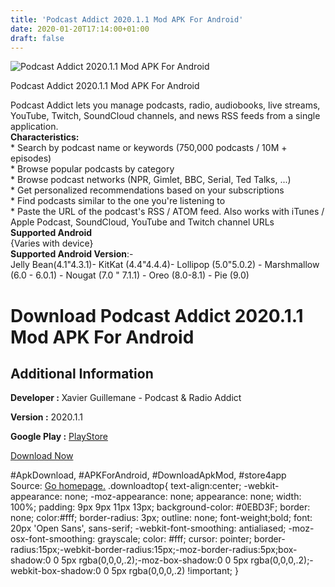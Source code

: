 ```yaml
---
title: 'Podcast Addict 2020.1.1 Mod APK For Android'
date: 2020-01-20T17:14:00+01:00
draft: false
---
```


![Podcast Addict 2020.1.1 Mod APK For Android](https://i1.wp.com/apkhome.net/wp-content/uploads/2020/01/Podcast-Addict-2020.1.1-Mod.png "Podcast Addict 2020.1.1 Mod APK For Android")

  

Podcast Addict 2020.1.1 Mod APK For Android

Podcast Addict lets you manage podcasts, radio, audiobooks, live streams, YouTube, Twitch, SoundCloud channels, and news RSS feeds from a single application.  
**Characteristics:**  
\* Search by podcast name or keywords (750,000 podcasts / 10M + episodes)  
\* Browse popular podcasts by category  
\* Browse podcast networks (NPR, Gimlet, BBC, Serial, Ted Talks, ...)  
\* Get personalized recommendations based on your subscriptions  
\* Find podcasts similar to the one you're listening to  
\* Paste the URL of the podcast's RSS / ATOM feed. Also works with iTunes / Apple Podcast, SoundCloud, YouTube and Twitch channel URLs  
**Supported Android**  
{Varies with device}  
**Supported Android Version**:-  
Jelly Bean(4.1"4.3.1)- KitKat (4.4"4.4.4)- Lollipop (5.0"5.0.2) - Marshmallow (6.0 - 6.0.1) - Nougat (7.0 " 7.1.1) - Oreo (8.0-8.1) - Pie (9.0)

Download Podcast Addict 2020.1.1 Mod APK For Android
====================================================

Additional Information
----------------------

**Developer :** Xavier Guillemane - Podcast & Radio Addict

**Version :** 2020.1.1

**Google Play :** [PlayStore](https://play.google.com/store/apps/details?id=com.bambuna.podcastaddict)

  

[Download Now](https://store4app.co/post/podcast-addict-2020-1-1-mod-apk-for-android_1579267079)

  
#ApkDownload, #APKForAndroid, #DownloadApkMod, #store4app  
Source: [Go homepage.](https://store4app.co/post/podcast-addict-2020-1-1-mod-apk-for-android_1579267079) .downloadtop{ text-align:center; -webkit-appearance: none; -moz-appearance: none; appearance: none; width: 100%; padding: 9px 9px 11px 13px; background-color: #0EBD3F; border: none; color:#fff; border-radius: 3px; outline: none; font-weight;bold; font: 20px 'Open Sans', sans-serif; -webkit-font-smoothing: antialiased; -moz-osx-font-smoothing: grayscale; color: #fff; cursor: pointer; border-radius:15px;-webkit-border-radius:15px;-moz-border-radius:5px;box-shadow:0 0 5px rgba(0,0,0,.2);-moz-box-shadow:0 0 5px rgba(0,0,0,.2);-webkit-box-shadow:0 0 5px rgba(0,0,0,.2) !important; }